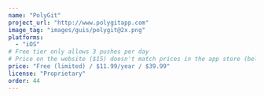 ```yaml
---
name: "PolyGit"
project_url: "http://www.polygitapp.com"
image_tag: "images/guis/polygit@2x.png"
platforms:
  - "iOS"
# Free tier only allows 3 pushes per day
# Price on the website ($15) doesn't match prices in the app store (below)
price: "Free (limited) / $11.99/year / $39.99"
license: "Proprietary"
order: 44
---
```

